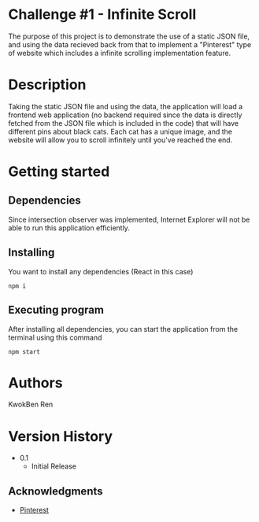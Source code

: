 # Challenge #1 - Infinite Scroll

The purpose of this project is to demonstrate the use of a static JSON file, and using the data recieved back from that to implement a "Pinterest" type of website which includes a infinite scrolling implementation feature.

# Description

Taking the static JSON file and using the data, the application will load a frontend web application (no backend required since the data is directly fetched from the JSON file which is included in the code) that will have different pins about black cats. Each cat has a unique image, and the website will allow you to scroll infinitely until you've reached the end. 

# Getting started

## Dependencies

Since intersection observer was implemented, Internet Explorer will not be able to run this application efficiently.
## Installing

You want to install any dependencies (React in this case)

``` 
npm i
```
## Executing program

After installing all dependencies, you can start the application from the terminal using this command

```
npm start
```

# Authors

KwokBen Ren

# Version History

* 0.1
    * Initial Release

## Acknowledgments

* [Pinterest](https://www.pinterest.com/)


